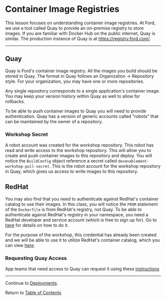 # Container Image Registries

This lesson focuses on understanding container image registries. At Ford, we use a tool called Quay to provide an on-premise registry to store images. If you are familiar with Docker Hub on the public internet, Quay is similar. The production instance of Quay is at https://registry.ford.com/.

---

## Quay

Quay is Ford's container image registry. All the images you build should be stored in Quay. The format in Quay follows an Organization → Repository style. For your organization, you may have one or more repositories.

Any single repository corresponds to a single application's container image. You may keep your version history within Quay as well to allow for rollbacks.

To be able to push container images to Quay you will need to provide authentication. Quay has a version of generic accounts called "robots" that can be maintained by the owner of a repository.

<!-- You can see [this page]() on the dev guide for how to create and use robot's in Quay. -->

### Workshop Secret

A robot account was created for the workshop repository. This robot has read and write access to the workshop repository. This will allow you to create and push container images to this repository and deploy. You will notice the `BuildConfig` object reference a secret called `devenablement-workshop-pull-secret`. This is the robot account for the workshop repository in Quay, which gives us access to write images to this repository.

## RedHat

You may also find that you need to authenticate against RedHat's container catalog to use their images. In this class, you will notice the `FROM` statement of the `Dockerfile` is from RedHat's registry, not Quay. To be able to authenticate against RedHat's registry in your namespace, you need a RedHat developer and service account (which is free to sign up for). Go to [here](./RedhatSvrAcct.md) for details on how to do it.

For the purpose of the workshop, this credential has already been created and we will be able to use it to utilize RedHat's container catalog, which you can view [here](https://registry.redhat.io).

### Requesting Quay Access

App teams that need access to Quay can request it using these [instructions](https://github.ford.com/Containers/k8s-platform/blob/master/Day2/CaaS_Applications/User_docs/CaaS_Platform_Onboarding.md#quay-on-boarding.)

---

Continue to [Deployments](./10-deployment.md).

Return to [Table of Contents](../README.md#agenda)
